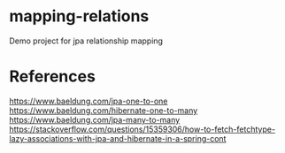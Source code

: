 # mapping-relations
 Demo project for jpa relationship mapping
# References
https://www.baeldung.com/jpa-one-to-one
https://www.baeldung.com/hibernate-one-to-many
https://www.baeldung.com/jpa-many-to-many
https://stackoverflow.com/questions/15359306/how-to-fetch-fetchtype-lazy-associations-with-jpa-and-hibernate-in-a-spring-cont
